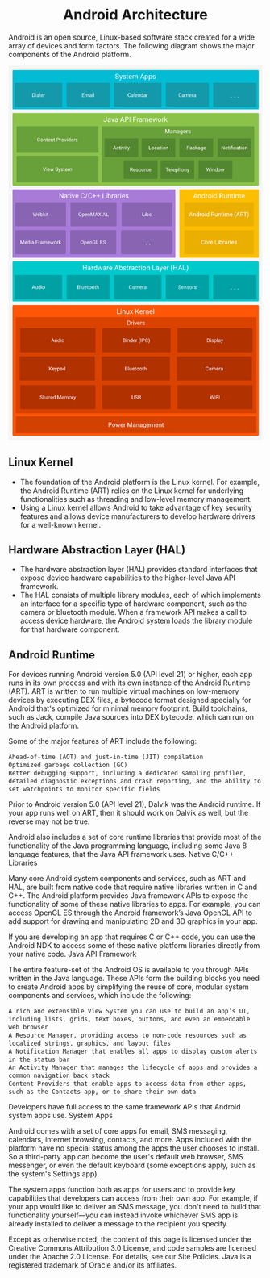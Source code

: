 <h1 align="center">Android Architecture</h1>
<p>Android is an open source, Linux-based software stack created for a wide array of devices and form factors. The following diagram shows the major components of the Android platform.</p>
<img src="android-stack_2x.png">
<h2>Linux Kernel</h2>
<ul>
  <li>The foundation of the Android platform is the Linux kernel. For example, the Android Runtime (ART) relies on the Linux kernel for underlying functionalities such as threading and low-level memory management.</li>
  <li>Using a Linux kernel allows Android to take advantage of key security features and allows device manufacturers to develop hardware drivers for a well-known kernel.</li>
</ul>
<h2>Hardware Abstraction Layer (HAL)</h2>
<ul>
  <li>The hardware abstraction layer (HAL) provides standard interfaces that expose device hardware capabilities to the higher-level Java API framework.</li>
  <li>
The HAL consists of multiple library modules, each of which implements an interface for a specific type of hardware component, such as the camera or bluetooth module. When a framework API makes a call to access device hardware, the Android system loads the library module for that hardware component.</li>
</ul>
<h2>Android Runtime</h2>
<!--Need Format-->
 For devices running Android version 5.0 (API level 21) or higher, each app runs in its own process and with its own instance of the Android Runtime (ART). ART is written to run multiple virtual machines on low-memory devices by executing DEX files, a bytecode format designed specially for Android that's optimized for minimal memory footprint. Build toolchains, such as Jack, compile Java sources into DEX bytecode, which can run on the Android platform.

Some of the major features of ART include the following:

    Ahead-of-time (AOT) and just-in-time (JIT) compilation
    Optimized garbage collection (GC)
    Better debugging support, including a dedicated sampling profiler, detailed diagnostic exceptions and crash reporting, and the ability to set watchpoints to monitor specific fields

Prior to Android version 5.0 (API level 21), Dalvik was the Android runtime. If your app runs well on ART, then it should work on Dalvik as well, but the reverse may not be true.

Android also includes a set of core runtime libraries that provide most of the functionality of the Java programming language, including some Java 8 language features, that the Java API framework uses.
Native C/C++ Libraries

Many core Android system components and services, such as ART and HAL, are built from native code that require native libraries written in C and C++. The Android platform provides Java framework APIs to expose the functionality of some of these native libraries to apps. For example, you can access OpenGL ES through the Android framework’s Java OpenGL API to add support for drawing and manipulating 2D and 3D graphics in your app.

If you are developing an app that requires C or C++ code, you can use the Android NDK to access some of these native platform libraries directly from your native code.
Java API Framework

The entire feature-set of the Android OS is available to you through APIs written in the Java language. These APIs form the building blocks you need to create Android apps by simplifying the reuse of core, modular system components and services, which include the following:

    A rich and extensible View System you can use to build an app’s UI, including lists, grids, text boxes, buttons, and even an embeddable web browser
    A Resource Manager, providing access to non-code resources such as localized strings, graphics, and layout files
    A Notification Manager that enables all apps to display custom alerts in the status bar
    An Activity Manager that manages the lifecycle of apps and provides a common navigation back stack
    Content Providers that enable apps to access data from other apps, such as the Contacts app, or to share their own data

Developers have full access to the same framework APIs that Android system apps use.
System Apps

Android comes with a set of core apps for email, SMS messaging, calendars, internet browsing, contacts, and more. Apps included with the platform have no special status among the apps the user chooses to install. So a third-party app can become the user's default web browser, SMS messenger, or even the default keyboard (some exceptions apply, such as the system's Settings app).

The system apps function both as apps for users and to provide key capabilities that developers can access from their own app. For example, if your app would like to deliver an SMS message, you don't need to build that functionality yourself—you can instead invoke whichever SMS app is already installed to deliver a message to the recipient you specify.

Except as otherwise noted, the content of this page is licensed under the Creative Commons Attribution 3.0 License, and code samples are licensed under the Apache 2.0 License. For details, see our Site Policies. Java is a registered trademark of Oracle and/or its affiliates.
